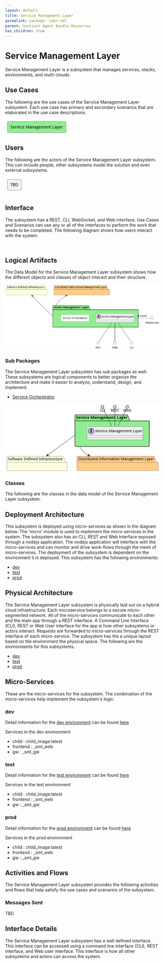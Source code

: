 ```yaml
---
layout: default
title: Service Management Layer
permalink: package--sabr-sml
parent: Sentient Agent Bundle Resources
has_children: true
---
```


# Service Management Layer

Service Management Layer is a subsystem that manages services, stacks, environments, and multi-clouds.



## Use Cases

The following are the use cases of the Service Management Layer subsystem. Each use case has primary and secondary scenarios
that are elaborated in the use case descriptions.



![UseCase Diagram](./usecases.png)

## Users

The following are the actors of the Service Management Layer subsystem. This can include people, other subsystems
inside the solution and even external subsystems.



![User Interaction](./userinteraction.png)

## Interface

The subsystem has a REST, CLI, WebSocket, and Web interface. Use Cases and Scenarios can use any or all
of the interfaces to perform the work that needs to be completed. The following  diagram shows how
users interact with the system.

![Scenario Mappings Diagram](./scenariomapping.png)



## Logical Artifacts

The Data Model for the  Service Management Layer subsystem shows how the different objects and classes of object interact
and their structure.

![Sub Package Diagram](./subpackage.png)

### Sub Packages

The Service Management Layer subsystem has sub packages as well. These subsystems are logical components to better
organize the architecture and make it easier to analyze, understand, design, and implement.

* [Service Orchestrator](package--sabr-sml-so)


![Logical Diagram](./logical.png)

### Classes

The following are the classes in the data model of the Service Management Layer subsystem.




## Deployment Architecture

This subsystem is deployed using micro-services as shown in the diagram below. The 'micro' module is
used to implement the micro-services in the system. The subsystem also has an CLI, REST and Web Interface
exposed through a nodejs application. The nodejs application will interface with the micro-services and
can monitor and drive work-flows through the mesh of micro-services. The deployment of the subsystem is
dependent on the environment it is deployed. This subsystem has the following environments:
* [dev](environment--sabr-sml-dev)
* [test](environment--sabr-sml-test)
* [prod](environment--sabr-sml-prod)



## Physical Architecture

The Service Management Layer subsystem is physically laid out on a hybrid cloud infrastructure. Each microservice belongs
to a secure micro-segmented network. All of the micro-services communicate to each other and the main app through a
REST interface. A Command Line Interface (CLI), REST or Web User interface for the app is how other subsystems or actors
interact. Requests are forwarded to micro-services through the REST interface of each micro-service. The subsystem has
the a unique layout based on the environment the physical space. The following are the environments for this
subsystems.
* [dev](environment--sabr-sml-dev)
* [test](environment--sabr-sml-test)
* [prod](environment--sabr-sml-prod)


## Micro-Services

These are the micro-services for the subsystem. The combination of the micro-services help implement
the subsystem's logic.


### dev

Detail information for the [dev environment](environment--sabr-sml-dev)
can be found [here](environment--sabr-sml-dev)

Services in the dev environment

* child : child_image:latest
* frontend : _sml_web
* gw : _sml_gw


### test

Detail information for the [test environment](environment--sabr-sml-test)
can be found [here](environment--sabr-sml-test)

Services in the test environment

* child : child_image:latest
* frontend : _sml_web
* gw : _sml_gw


### prod

Detail information for the [prod environment](environment--sabr-sml-prod)
can be found [here](environment--sabr-sml-prod)

Services in the prod environment

* child : child_image:latest
* frontend : _sml_web
* gw : _sml_gw


## Activities and Flows
The Service Management Layer subsystem provides the following activities and flows that help satisfy the use
cases and scenarios of the subsystem.




### Messages Sent

TBD

## Interface Details
The Service Management Layer subsystem has a well defined interface. This interface can be accessed using a
command line interface (CLI), REST interface, and Web user interface. This interface is how all other
subsystems and actors can access the system.


